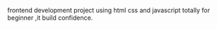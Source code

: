 frontend development project using html css and javascript 
totally for beginner ,it build confidence. 